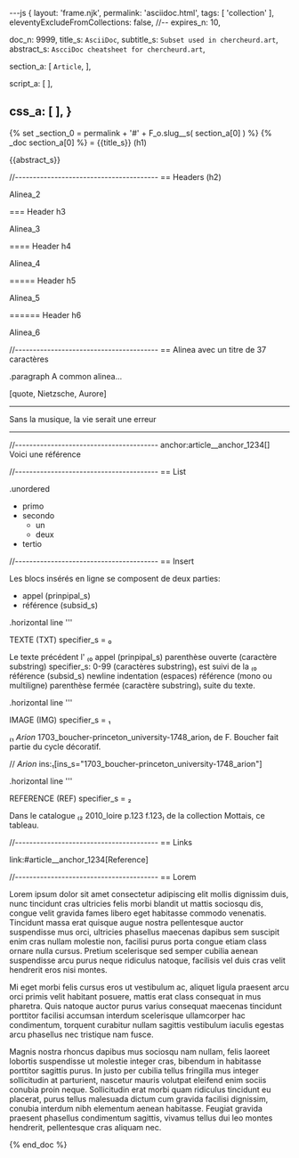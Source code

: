 ---js
{
  layout:    'frame.njk',
  permalink: 'asciidoc.html',
  tags:      [ 'collection' ],
  eleventyExcludeFromCollections: false,
  //-- expires_n: 10,

  doc_n:      9999,
  title_s:    `AsciiDoc`,
  subtitle_s: `Subset used in chercheurd.art`,
  abstract_s: `AscciDoc cheatsheet for chercheurd.art`,

  section_a:
  [
    `Article`,
  ],

  script_a:
  [
  ],

  css_a:
  [
  ],
}
---
{% set _section_0 = permalink + '#' + F_o.slug__s( section_a[0] ) %}
{% _doc section_a[0] %}
= {{title_s}} (h1)

{{abstract_s}}

//----------------------------------------
== Headers (h2)

Alinea_2

=== Header h3

Alinea_3

==== Header h4

Alinea_4

===== Header h5

Alinea_5

====== Header h6

Alinea_6

//----------------------------------------
== Alinea avec un titre de 37 caractères

.paragraph
A common alinea...


[quote, Nietzsche, Aurore]
____
Sans la musique, la vie serait une erreur
____


//----------------------------------------
anchor:article__anchor_1234[]
Voici une référence

//----------------------------------------
== List

.unordered
* primo
* secondo
  - un
  - deux
* tertio


//----------------------------------------
== Insert

Les blocs insérés en ligne se composent de deux parties:

* appel (prinpipal_s)
* référence (subsid_s)

.horizontal line
'''

TEXTE (TXT) specifier_s = ₀

Le texte précédent l'
₍₀ appel (prinpipal_s)
  parenthèse ouverte (caractère substring)
  specifier_s: 0-99 (caractères substring)₎
est suivi de la
₍₀ référence (subsid_s)
  newline
  indentation (espaces)
  référence (mono ou multiligne)
  parenthèse fermée (caractère substring)₎
suite du texte.

.horizontal line
'''

IMAGE (IMG) specifier_s = ₁

₍₁ _Arion_
  1703_boucher-princeton_university-1748_arion₎
de F. Boucher fait partie du cycle décoratif.

// _Arion_ ins:₁[ins_s="1703_boucher-princeton_university-1748_arion"]

.horizontal line
'''

REFERENCE (REF) specifier_s = ₂

Dans le catalogue
₍₂ 2010_loire
  p.123
  f.123₎
 de la collection Mottais, ce tableau.


//----------------------------------------
== Links

link:#article__anchor_1234[Reference]

//----------------------------------------
== Lorem

Lorem ipsum dolor sit amet consectetur adipiscing elit mollis dignissim duis, nunc tincidunt cras ultricies felis morbi blandit ut mattis sociosqu dis, congue velit gravida fames libero eget habitasse commodo venenatis. Tincidunt massa erat quisque augue nostra pellentesque auctor suspendisse mus orci, ultricies phasellus maecenas dapibus sem suscipit enim cras nullam molestie non, facilisi purus porta congue etiam class ornare nulla cursus. Pretium scelerisque sed semper cubilia aenean suspendisse arcu purus neque ridiculus natoque, facilisis vel duis cras velit hendrerit eros nisi montes.

Mi eget morbi felis cursus eros ut vestibulum ac, aliquet ligula praesent arcu orci primis velit habitant posuere, mattis erat class consequat in mus pharetra. Quis natoque auctor purus varius consequat maecenas tincidunt porttitor facilisi accumsan interdum scelerisque ullamcorper hac condimentum, torquent curabitur nullam sagittis vestibulum iaculis egestas arcu phasellus nec tristique nam fusce.

Magnis nostra rhoncus dapibus mus sociosqu nam nullam, felis laoreet lobortis suspendisse ut molestie integer cras, bibendum in habitasse porttitor sagittis purus. In justo per cubilia tellus fringilla mus integer sollicitudin at parturient, nascetur mauris volutpat eleifend enim sociis conubia proin neque. Sollicitudin erat morbi quam ridiculus tincidunt eu placerat, purus tellus malesuada dictum cum gravida facilisi dignissim, conubia interdum nibh elementum aenean habitasse. Feugiat gravida praesent phasellus condimentum sagittis, vivamus tellus dui leo montes hendrerit, pellentesque cras aliquam nec.

{% end_doc %}